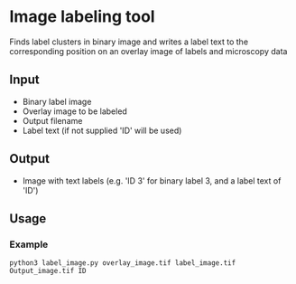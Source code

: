 # Image labeling tool
Finds label clusters in binary image and writes a label text to the corresponding position on an overlay image of labels and microscopy data

## Input
- Binary label image
- Overlay image to be labeled
- Output filename
- Label text (if not supplied 'ID' will be used)

## Output
- Image with text labels (e.g. 'ID 3' for binary label 3, and a label text of 'ID')

## Usage
### Example
`python3 label_image.py overlay_image.tif label_image.tif Output_image.tif ID` 